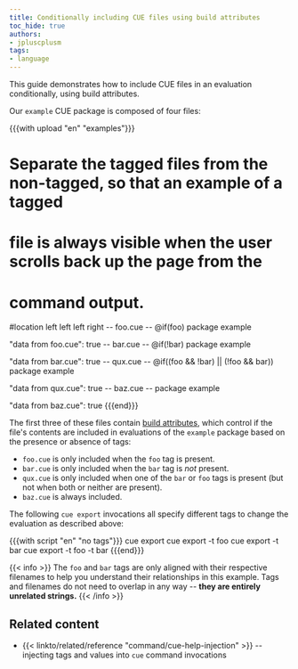 ```yaml
---
title: Conditionally including CUE files using build attributes
toc_hide: true
authors:
- jpluscplusm
tags:
- language
---
```


This guide demonstrates how to include CUE files in an evaluation
conditionally, using build attributes.

Our `example` CUE package is composed of four files:

{{{with upload "en" "examples"}}}
# Separate the tagged files from the non-tagged, so that an example of a tagged
# file is always visible when the user scrolls back up the page from the
# command output.
#location left left left right
-- foo.cue --
@if(foo)
package example

"data from foo.cue": true
-- bar.cue --
@if(!bar)
package example

"data from bar.cue": true
-- qux.cue --
@if((foo && !bar) || (!foo && bar))
package example

"data from qux.cue": true
-- baz.cue --
package example

"data from baz.cue": true
{{{end}}}

The first three of these files contain
[build attributes]({{<relref"docs/reference/command/cue-help-injection">}}),
which control if the
file's contents are included in evaluations of the `example` package based on
the presence or absence of tags:

- `foo.cue` is only included when the `foo` tag is present.
- `bar.cue` is only included when the `bar` tag is *not* present.
- `qux.cue` is only included when one of the `bar` or `foo` tags is present
  (but not when both or neither are present).
- `baz.cue` is always included.

The following `cue export` invocations all specify different tags to change the
evaluation as described above:

{{{with script "en" "no tags"}}}
cue export
cue export -t foo
cue export -t bar
cue export -t foo -t bar
{{{end}}}

{{< info >}}
The `foo` and `bar` tags are only aligned with their respective filenames to
help you understand their relationships in this example. Tags and filenames
do not need to overlap in any way --
**they are entirely unrelated strings.**
{{< /info >}}

## Related content

- {{< linkto/related/reference "command/cue-help-injection" >}}
  -- injecting tags and values into `cue` command invocations

